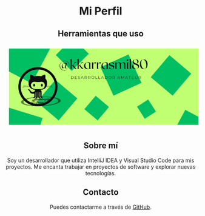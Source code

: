 <div style="text-align: center;">
  <h1>Mi Perfil</h1>
  
  <h2>Herramientas que uso</h2>
  <img src="imagen_2025-02-22_161540971.png" alt="foto" style="width: 500px; margin: 10px;">
  
  <h2>Sobre mí</h2>
  <p>Soy un desarrollador que utiliza IntelliJ IDEA y Visual Studio Code para mis proyectos. Me encanta trabajar en proyectos de software y explorar nuevas tecnologías.</p>
  
  <h2>Contacto</h2>
  <p>Puedes contactarme a través de <a href="https://github.com/karrasmil80">GitHub</a>.</p>
</div>
